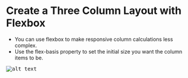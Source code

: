 # Create a Three Column Layout with Flexbox

* You can use flexbox to make responsive column calculations less complex.
* Use the flex-basis property to set the initial size you want the column items to be.

<kbd>![alt text](img/screen.png "screenshot")</kbd>